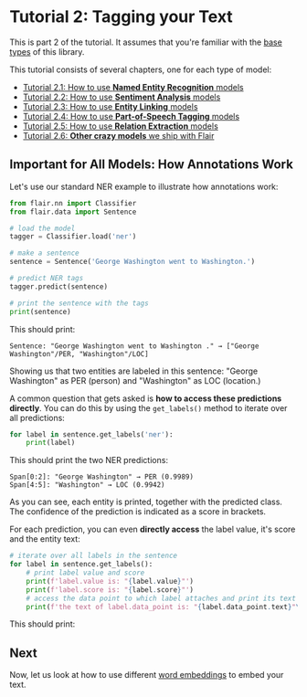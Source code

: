 # Tutorial 2: Tagging your Text

This is part 2 of the tutorial. It assumes that you're familiar with the
[base types](/resources/docs/TUTORIAL_1_BASICS.md) of this library. 

This tutorial consists of several chapters, one for each type of model: 

* [Tutorial 2.1: How to use **Named Entity Recognition** models](/resources/docs/TUTORIAL_TAGGING_NER.md) 
* [Tutorial 2.2: How to use **Sentiment Analysis** models](/resources/docs/TUTORIAL_TAGGING_SENTIMENT.md)  
* [Tutorial 2.3: How to use **Entity Linking** models](/resources/docs/TUTORIAL_TAGGING_LINKING.md)  
* [Tutorial 2.4: How to use **Part-of-Speech Tagging** models](/resources/docs/TUTORIAL_TAGGING_POS.md)  
* [Tutorial 2.5: How to use **Relation Extraction** models](/resources/docs/TUTORIAL_TAGGING_RELATIONS.md)  
* [Tutorial 2.6: **Other crazy models** we ship with Flair](/resources/docs/TUTORIAL_TAGGING_CIRCUS.md)  

## Important for All Models: How Annotations Work

Let's use our standard NER example to illustrate how annotations work: 

```python
from flair.nn import Classifier
from flair.data import Sentence

# load the model
tagger = Classifier.load('ner')

# make a sentence
sentence = Sentence('George Washington went to Washington.')

# predict NER tags
tagger.predict(sentence)

# print the sentence with the tags
print(sentence)
```

This should print:
```console
Sentence: "George Washington went to Washington ." → ["George Washington"/PER, "Washington"/LOC]
```

Showing us that two entities are labeled in this sentence: "George Washington" as PER (person) and "Washington"
as LOC (location.)

A common question that gets asked is **how to access these predictions directly**. You can do this by using
the `get_labels()` method to iterate over all predictions:

```python
for label in sentence.get_labels('ner'):
    print(label)
```
This should print the two NER predictions:

```console
Span[0:2]: "George Washington" → PER (0.9989)
Span[4:5]: "Washington" → LOC (0.9942)
```

As you can see, each entity is printed, together with the predicted class. 
The confidence of the prediction is indicated as a score in brackets.

For each prediction, you can even **directly access** the label value, it's score and the entity text:  

```python
# iterate over all labels in the sentence
for label in sentence.get_labels():
    # print label value and score
    print(f'label.value is: "{label.value}"')
    print(f'label.score is: "{label.score}"')
    # access the data point to which label attaches and print its text
    print(f'the text of label.data_point is: "{label.data_point.text}"\n')
```

This should print: 




## Next

Now, let us look at how to use different [word embeddings](/resources/docs/TUTORIAL_3_WORD_EMBEDDING.md) to embed your
text.
